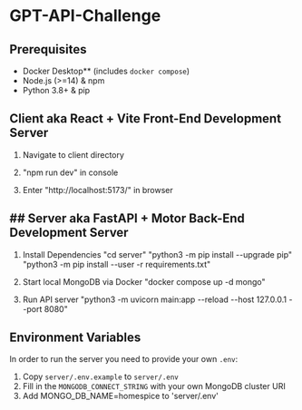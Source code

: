 # GPT-API-Challenge

## Prerequisites

- Docker Desktop** (includes `docker compose`)  
- Node.js (>=14) & npm
- Python 3.8+ & pip


## Client aka React + Vite Front-End Development Server

1. Navigate to client directory

2. "npm run dev" in console

3. Enter "http://localhost:5173/" in browser

## ## Server aka FastAPI + Motor Back-End Development Server
1. Install Dependencies
    "cd server"
    "python3 -m pip install --upgrade pip"
    "python3 -m pip install --user -r requirements.txt"

2. Start local MongoDB via Docker
    "docker compose up -d mongo"

3. Run API server
    "python3 -m uvicorn main:app --reload --host 127.0.0.1 --port 8080"

## Environment Variables
In order to run the server you need to provide your own `.env`:

1. Copy `server/.env.example` to `server/.env`  
2. Fill in the `MONGODB_CONNECT_STRING` with your own MongoDB cluster URI
3. Add MONGO_DB_NAME=homespice to 'server/.env'